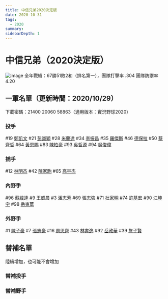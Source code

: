 ```yaml
---
title: 中信兄弟2020決定版
date: 2020-10-31
tags:
  - 2020
summary: 
sidebarDepth: 1
---
```


# 中信兄弟（2020決定版）

![image](https://i.imgur.com/rkRikzh.jpg)
全年戰績：67勝51敗2和（排名第一），團隊打擊率 .304 團隊防禦率 4.20

## 一軍名單（更新時間：2020/10/29）

下載密碼：21400 20060 58863（適用版本：實況野球2020）

### 投手

\#19 [鄭凱文](鄭凱文.md)
\#21 [彭識穎](彭識穎.md)
\#28 [米蘭達](米蘭達.md)
\#34 [李振昌](李振昌.md)
\#35 [羅傑斯](羅傑斯.md)
\#46 [德保拉](德保拉.md)
\#50 [蔡齊哲](蔡齊哲.md)
\#64 [黃恩賜](黃恩賜.md)
\#83 [陳柏豪](陳柏豪.md)
\#93 [吳哲源](吳哲源.md)
\#94 [吳俊偉](吳俊偉.md)

### 捕手

\#12 [林明杰](林明杰.md)
\#42 [陳家駒](陳家駒.md)
\#65 [高宇杰](高宇杰.md)

### 內野手

\#96 [蘇緯達](蘇緯達.md)
\#9 [王威晨](王威晨.md)
\#3 [潘志芳](潘志芳.md)
\#69 [張志強](張志強.md)
\#71 [杜家明](杜家明.md)
\#74 [許基宏](許基宏.md)
\#90 [江坤宇](江坤宇.md)
\#98 [岳東華](岳東華.md)

### 外野手

\#1 [陳子豪](陳子豪.md)
\#7 [張志豪](張志豪.md)
\#16 [周思齊](周思齊.md)
\#43 [林書逸](林書逸.md)
\#92 [岳政華](岳政華.md)
\#39 [詹子賢](詹子賢.md)

## 替補名單

陸續增加，也可能不會增加

### 替補投手

### 替補野手
